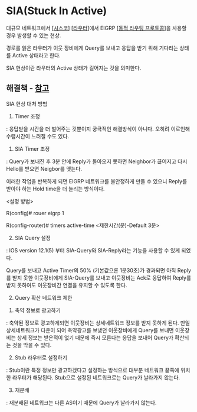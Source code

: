 # SIA(Stuck In Active)

대규모 네트워크에서 [[시스코]] [[라우터]]에서 EIGRP [[동적 라우팅 프로토콜]]을 사용할 경우 발생할 수 있는 현상. 

경로를 잃은 라우터가 이웃 장비에게 Query를 보내고 응답을 받기 위해 기다리는 상태를 Active 상태라고 한다.

SIA 현상이란 라우터의 Active 상태가 길어지는 것을 의미한다.

## 해결책 - [참고](https://bignet.tistory.com/67)

SIA 현상 대처 방법



 1. Timer 조정 

  : 응답받을 시간을 더 벌어주는 것뿐이지 궁극적인 해결방식이 아니다. 오히려 이로인해 수렴시간이 느려질 수도 있다.

  1) SIA Timer 조정

: Query가 보내진 후 3분 안에 Reply가 돌아오지 못하면 Neighbor가 끊어지고 다시 Hello를 받으면 Neigbor를 맺는다.

이러한 작업을 반복하게 되면 EIGRP 네트워크를 불안정하게 만들 수 있으니 Reply를 받아야 하는 Hold time을 더 늘리는 방식이다.

<설정 방법>

R(config)# rouer eigrp 1

R(config-router)# timers active-time <제한시간(분)-Default 3분>

 

2) SIA Query 설정

: IOS version 12.1(5) 부터 SIA-Query와 SIA-Reply라는 기능을 사용할 수 있게 되었다.

Query를 보내고 Active Timer의 50% (기본값으론 1분30초)가 경과되면 아직 Reply를 받지 못한 이웃장비에게 SIA-Query를 보내고 이웃장비는 Ack로 응답하여 Reply를 받지 못하여도 이웃장비간 연결을 유지할 수 있도록 한다.

 



 2. Query 확산 네트워크 제한 

  1) 축약 정보로 광고하기

: 축약된 정보로 광고하게되면 이웃장비는 상세네트워크 정보를 받지 못하게 된다. 만일 상세네트워크가 다운이 되어 축약광고를 보냈던 이웃장비에게 Query를 보내면 이웃장비는 상세 정보는 받은적이 없기 때문에 즉시 모른다는 응답을 보내어 Query가 확산되는 것을 막을 수 있다.



  2) Stub 라우터로 설정하기

: Stub이란 특정 정보만 광고하겠다고 설정하는 방식으로 대부분 네트워크 끝쪽에 위치한 라우터가 해당된다. Stub으로 설정된 네트워크로는 Query가 날라가지 않는다.



  3) 재분배

: 재분배된 네트워크는 다른 AS이기 때문에 Query가 날라가지 않는다.





[//begin]: # "Autogenerated link references for markdown compatibility"
[시스코]: 시스코.md "시스코"
[라우터]: 라우터.md "라우터"
[동적 라우팅 프로토콜]: <동적 라우팅 프로토콜.md> "동적 라우팅 프로토콜"
[//end]: # "Autogenerated link references"